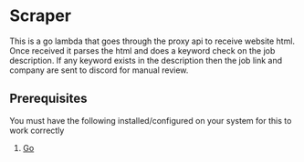 # Scraper
This is a go lambda that goes through the proxy api to receive website html. Once received it parses the html and does a keyword check on the job description. If any keyword exists in the description then the job link and company are sent to discord for manual review.

## Prerequisites
You must have the following installed/configured on your system for this to work correctly<br />
1. [Go](https://go.dev/doc/install)
